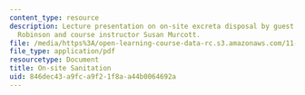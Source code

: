 ```yaml
---
content_type: resource
description: Lecture presentation on on-site excreta disposal by guest lecturer Brian
  Robinson and course instructor Susan Murcott.
file: /media/https%3A/open-learning-course-data-rc.s3.amazonaws.com/11-479j-water-and-sanitation-infrastructure-in-developing-countries-spring-2007/846dec43a9fca9f21f8aa44b0064692a_lect12.pdf
file_type: application/pdf
resourcetype: Document
title: On-site Sanitation
uid: 846dec43-a9fc-a9f2-1f8a-a44b0064692a
---
```

